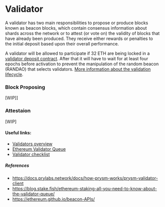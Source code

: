 # Validator
A validator has two main responsibilities to propose or produce blocks known as beacon blocks, which contain consensus information about shards across the network or to attest (or vote on) the validity of blocks that have already been produced. They receive either rewards or penalties to the initial deposit based upon their overall performance. 

A validator will be allowed to participate if 32 ETH are being locked in a [validator deposit contract](https://etherscan.io/address/0x00000000219ab540356cbb839cbe05303d7705fa). After that it will have to wait for at least four epochs before activation to prevent the manipulation of the random beacon (RANDAO) that selects validators. [More information about the validation lifecycle](https://notes.ethereum.org/@hww/lifecycle#4-Validator-lifecycle).


### Block Proposing

[WIP]]



### Attestaion
[WIP]




#### Useful links: 
- [Validators overview](https://beaconcha.in/validators)
- [Ethereum Validator Queue](https://www.validatorqueue.com/)
- [Validator checklist](https://launchpad.ethereum.org/en/checklist)



##### References
- https://docs.prylabs.network/docs/how-prysm-works/prysm-validator-client
- https://blog.stake.fish/ethereum-staking-all-you-need-to-know-about-the-validator-queue/
- https://ethereum.github.io/beacon-APIs/
